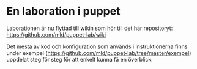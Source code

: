 # En laboration i puppet

Laborationen är nu flyttad till wikin som hör till det här repositoryt: https://github.com/mld/puppet-lab/wiki

Det mesta av kod och konfiguration som används i instruktionerna finns under exempel (https://github.com/mld/puppet-lab/tree/master/exempel) uppdelat steg för steg för att enkelt kunna få en överblick.
